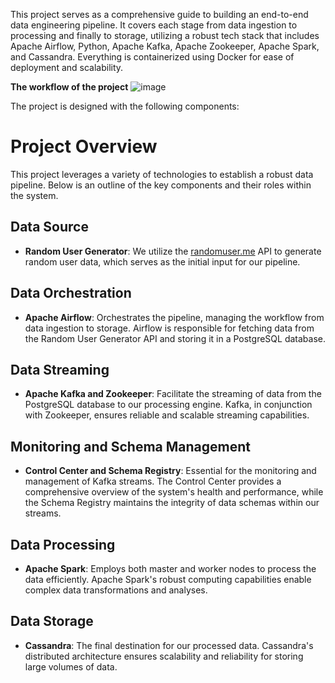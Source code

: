 This project serves as a comprehensive guide to building an end-to-end data engineering pipeline. It covers each stage from data ingestion to processing and finally to storage, utilizing a robust tech stack that includes Apache Airflow, Python, Apache Kafka, Apache Zookeeper, Apache Spark, and Cassandra. Everything is containerized using Docker for ease of deployment and scalability.

**The workflow of the project**
![image](https://github.com/manhzeff/API-Data-Streaming-/assets/104782892/b93dbf38-4008-4f4c-a56e-3d4ec2c731b3)

The project is designed with the following components:

# Project Overview

This project leverages a variety of technologies to establish a robust data pipeline. Below is an outline of the key components and their roles within the system.

## Data Source

- **Random User Generator**: We utilize the [randomuser.me](https://randomuser.me/) API to generate random user data, which serves as the initial input for our pipeline.

## Data Orchestration

- **Apache Airflow**: Orchestrates the pipeline, managing the workflow from data ingestion to storage. Airflow is responsible for fetching data from the Random User Generator API and storing it in a PostgreSQL database.

## Data Streaming

- **Apache Kafka and Zookeeper**: Facilitate the streaming of data from the PostgreSQL database to our processing engine. Kafka, in conjunction with Zookeeper, ensures reliable and scalable streaming capabilities.

## Monitoring and Schema Management

- **Control Center and Schema Registry**: Essential for the monitoring and management of Kafka streams. The Control Center provides a comprehensive overview of the system's health and performance, while the Schema Registry maintains the integrity of data schemas within our streams.

## Data Processing

- **Apache Spark**: Employs both master and worker nodes to process the data efficiently. Apache Spark's robust computing capabilities enable complex data transformations and analyses.

## Data Storage

- **Cassandra**: The final destination for our processed data. Cassandra's distributed architecture ensures scalability and reliability for storing large volumes of data.


